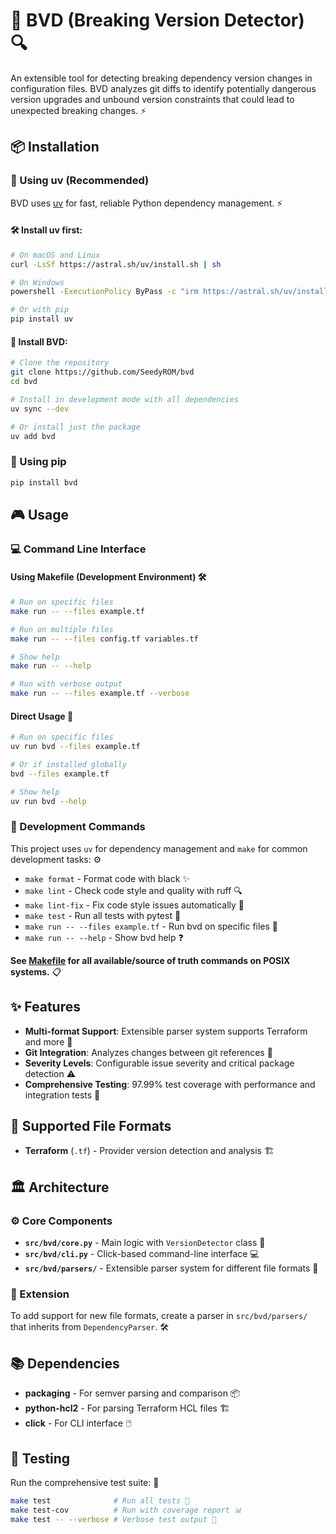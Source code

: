 # 🚨 BVD (Breaking Version Detector) 🔍

An extensible tool for detecting breaking dependency version changes in configuration files. BVD analyzes git diffs to identify potentially dangerous version upgrades and unbound version constraints that could lead to unexpected breaking changes. ⚡

## 📦 Installation

### 🚀 Using uv (Recommended)

BVD uses [uv](https://docs.astral.sh/uv/) for fast, reliable Python dependency management. ⚡

#### 🛠️ Install uv first:
```bash
# On macOS and Linux
curl -LsSf https://astral.sh/uv/install.sh | sh

# On Windows
powershell -ExecutionPolicy ByPass -c "irm https://astral.sh/uv/install.ps1 | iex"

# Or with pip
pip install uv
```

#### 🎯 Install BVD:
```bash
# Clone the repository
git clone https://github.com/SeedyROM/bvd
cd bvd

# Install in development mode with all dependencies
uv sync --dev

# Or install just the package
uv add bvd
```

### 🐍 Using pip
```bash
pip install bvd
```

## 🎮 Usage

### 💻 Command Line Interface

#### Using Makefile (Development Environment) 🛠️
```bash
# Run on specific files
make run -- --files example.tf

# Run on multiple files
make run -- --files config.tf variables.tf

# Show help
make run -- --help

# Run with verbose output
make run -- --files example.tf --verbose
```

#### Direct Usage 🎯
```bash
# Run on specific files
uv run bvd --files example.tf

# Or if installed globally
bvd --files example.tf

# Show help
uv run bvd --help
```

### 🔧 Development Commands

This project uses `uv` for dependency management and `make` for common development tasks: ⚙️

- `make format` - Format code with black ✨
- `make lint` - Check code style and quality with ruff 🔍  
- `make lint-fix` - Fix code style issues automatically 🔧
- `make test` - Run all tests with pytest 🧪
- `make run -- --files example.tf` - Run bvd on specific files 🎯
- `make run -- --help` - Show bvd help ❓


**See [Makefile](Makefile) for all available/source of truth commands on POSIX systems.** 📋

## ✨ Features

- **Multi-format Support**: Extensible parser system supports Terraform and more 🔧
- **Git Integration**: Analyzes changes between git references 🌳
- **Severity Levels**: Configurable issue severity and critical package detection ⚠️
- **Comprehensive Testing**: 97.99% test coverage with performance and integration tests 🎯

## 📄 Supported File Formats

- **Terraform** (`.tf`) - Provider version detection and analysis 🏗️

## 🏛️ Architecture

### ⚙️ Core Components

- **`src/bvd/core.py`** - Main logic with `VersionDetector` class 🧠
- **`src/bvd/cli.py`** - Click-based command-line interface 💻
- **`src/bvd/parsers/`** - Extensible parser system for different file formats 🔧

### 🔌 Extension

To add support for new file formats, create a parser in `src/bvd/parsers/` that inherits from `DependencyParser`. 🛠️

## 📚 Dependencies

- **packaging** - For semver parsing and comparison 📦
- **python-hcl2** - For parsing Terraform HCL files 🏗️  
- **click** - For CLI interface 🖱️

## 🧪 Testing

Run the comprehensive test suite: 🚀
```bash
make test              # Run all tests 🧪
make test-cov          # Run with coverage report 📊
make test -- --verbose # Verbose test output 📢
```